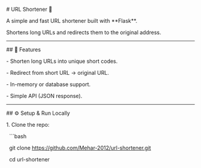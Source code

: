\# URL Shortener 🔗



A simple and fast URL shortener built with \*\*Flask\*\*.  

Shortens long URLs and redirects them to the original address.



---



\## 🚀 Features

\- Shorten long URLs into unique short codes.

\- Redirect from short URL → original URL.

\- In-memory or database support.

\- Simple API (JSON response).



---



\## ⚙️ Setup \& Run Locally



1\. Clone the repo:

&nbsp;  ```bash

&nbsp;  git clone https://github.com/Mehar-2012/url-shortener.git

&nbsp;  cd url-shortener




